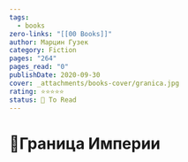 ```yaml
---
tags:
  - books
zero-links: "[[00 Books]]"
author: Марцин Гузек
category: Fiction
pages: "264"
pages_read: "0"
publishDate: 2020-09-30
cover: _attachments/books-cover/granica.jpg
rating: ⭐⭐⭐⭐⭐
status: 🔷 To Read
---
```

# 📔Граница Империи